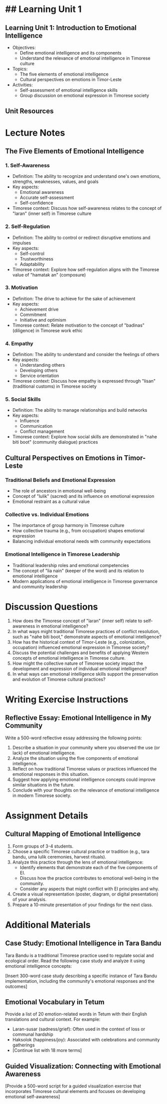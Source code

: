 # ## Learning Unit 1

## Learning Unit 1: Introduction to Emotional Intelligence
- Objectives:
  * Define emotional intelligence and its components
  * Understand the relevance of emotional intelligence in Timorese culture
- Topics:
  * The five elements of emotional intelligence
  * Cultural perspectives on emotions in Timor-Leste
- Activities:
  * Self-assessment of emotional intelligence skills
  * Group discussion on emotional expression in Timorese society

## Unit Resources

# Lecture Notes

## The Five Elements of Emotional Intelligence

### 1. Self-Awareness
- Definition: The ability to recognize and understand one's own emotions, strengths, weaknesses, values, and goals
- Key aspects:
  * Emotional awareness
  * Accurate self-assessment
  * Self-confidence
- Timorese context: Discuss how self-awareness relates to the concept of "laran" (inner self) in Timorese culture

### 2. Self-Regulation
- Definition: The ability to control or redirect disruptive emotions and impulses
- Key aspects:
  * Self-control
  * Trustworthiness
  * Adaptability
- Timorese context: Explore how self-regulation aligns with the Timorese value of "hamatak an" (composure)

### 3. Motivation
- Definition: The drive to achieve for the sake of achievement
- Key aspects:
  * Achievement drive
  * Commitment
  * Initiative and optimism
- Timorese context: Relate motivation to the concept of "badinas" (diligence) in Timorese work ethic

### 4. Empathy
- Definition: The ability to understand and consider the feelings of others
- Key aspects:
  * Understanding others
  * Developing others
  * Service orientation
- Timorese context: Discuss how empathy is expressed through "lisan" (traditional customs) in Timorese society

### 5. Social Skills
- Definition: The ability to manage relationships and build networks
- Key aspects:
  * Influence
  * Communication
  * Conflict management
- Timorese context: Explore how social skills are demonstrated in "nahe biti boot" (community dialogue) practices

## Cultural Perspectives on Emotions in Timor-Leste

### Traditional Beliefs and Emotional Expression
- The role of ancestors in emotional well-being
- Concept of "lulik" (sacred) and its influence on emotional expression
- Emotional restraint as a cultural value

### Collective vs. Individual Emotions
- The importance of group harmony in Timorese culture
- How collective trauma (e.g., from occupation) shapes emotional expression
- Balancing individual emotional needs with community expectations

### Emotional Intelligence in Timorese Leadership
- Traditional leadership roles and emotional competencies
- The concept of "lia nain" (keeper of the word) and its relation to emotional intelligence
- Modern applications of emotional intelligence in Timorese governance and community leadership

# Discussion Questions

1. How does the Timorese concept of "laran" (inner self) relate to self-awareness in emotional intelligence?
2. In what ways might traditional Timorese practices of conflict resolution, such as "nahe biti boot," demonstrate aspects of emotional intelligence?
3. How has the historical context of Timor-Leste (e.g., colonization, occupation) influenced emotional expression in Timorese society?
4. Discuss the potential challenges and benefits of applying Western concepts of emotional intelligence in Timorese culture.
5. How might the collective nature of Timorese society impact the development and expression of individual emotional intelligence?
6. In what ways can emotional intelligence skills support the preservation and evolution of Timorese cultural practices?

# Writing Exercise Instructions

## Reflective Essay: Emotional Intelligence in My Community

Write a 500-word reflective essay addressing the following points:

1. Describe a situation in your community where you observed the use (or lack) of emotional intelligence.
2. Analyze the situation using the five components of emotional intelligence.
3. Reflect on how traditional Timorese values or practices influenced the emotional responses in this situation.
4. Suggest how applying emotional intelligence concepts could improve similar situations in the future.
5. Conclude with your thoughts on the relevance of emotional intelligence in modern Timorese society.

# Assignment Details

## Cultural Mapping of Emotional Intelligence

1. Form groups of 3-4 students.
2. Choose a specific Timorese cultural practice or tradition (e.g., tara bandu, uma lulik ceremonies, harvest rituals).
3. Analyze this practice through the lens of emotional intelligence:
   - Identify elements that demonstrate each of the five components of EI.
   - Discuss how the practice contributes to emotional well-being in the community.
   - Consider any aspects that might conflict with EI principles and why.
4. Create a visual representation (poster, diagram, or digital presentation) of your analysis.
5. Prepare a 10-minute presentation of your findings for the next class.

# Additional Materials

## Case Study: Emotional Intelligence in Tara Bandu

Tara Bandu is a traditional Timorese practice used to regulate social and ecological order. Read the following case study and analyze it using emotional intelligence concepts:

[Insert 300-word case study describing a specific instance of Tara Bandu implementation, including the community's emotional responses and the outcomes]

## Emotional Vocabulary in Tetum

Provide a list of 20 emotion-related words in Tetum with their English translations and cultural context. For example:

- Laran-susar (sadness/grief): Often used in the context of loss or communal hardship
- Haksolok (happiness/joy): Associated with celebrations and community gatherings
- [Continue list with 18 more terms]

## Guided Visualization: Connecting with Emotional Awareness

[Provide a 500-word script for a guided visualization exercise that incorporates Timorese cultural elements and focuses on developing emotional self-awareness]